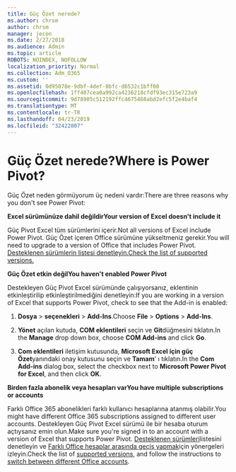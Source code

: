 ```yaml
---
title: Güç Özet nerede?
ms.author: chrsm
author: chrsm
manager: jecon
ms.date: 2/27/2018
ms.audience: Admin
ms.topic: article
ROBOTS: NOINDEX, NOFOLLOW
localization_priority: Normal
ms.collection: Adm_O365
ms.custom: ''
ms.assetid: 0d95078e-9dbf-4def-8bfc-d6532c1bff00
ms.openlocfilehash: 1ff407cea0a992ca4236218cfdf93ec315e723a9
ms.sourcegitcommit: 9d78905c512192ffc4675468abd2efc5f2e4baf4
ms.translationtype: MT
ms.contentlocale: tr-TR
ms.lasthandoff: 04/23/2019
ms.locfileid: "32422807"
---
```

# <a name="where-is-power-pivot"></a><span data-ttu-id="5872d-102">Güç Özet nerede?</span><span class="sxs-lookup"><span data-stu-id="5872d-102">Where is Power Pivot?</span></span>

<span data-ttu-id="5872d-103">Güç Özet neden görmüyorum üç nedeni vardır:</span><span class="sxs-lookup"><span data-stu-id="5872d-103">There are three reasons why you don't see Power Pivot:</span></span>
  
 <span data-ttu-id="5872d-104">**Excel sürümünüze dahil değildir**</span><span class="sxs-lookup"><span data-stu-id="5872d-104">**Your version of Excel doesn't include it**</span></span>
  
<span data-ttu-id="5872d-105">Güç Pivot Excel tüm sürümlerini içerir.</span><span class="sxs-lookup"><span data-stu-id="5872d-105">Not all versions of Excel include Power Pivot.</span></span> <span data-ttu-id="5872d-106">Güç Özet içeren Office sürümüne yükseltmeniz gerekir.</span><span class="sxs-lookup"><span data-stu-id="5872d-106">You will need to upgrade to a version of Office that includes Power Pivot.</span></span> [<span data-ttu-id="5872d-107">Desteklenen sürümlerin listesi denetleyin.</span><span class="sxs-lookup"><span data-stu-id="5872d-107">Check the list of supported versions.</span></span>](https://support.office.com/article/aa64e217-4b6e-410b-8337-20b87e1c2a4b.aspx)
  
 <span data-ttu-id="5872d-108">**Güç Özet etkin değil**</span><span class="sxs-lookup"><span data-stu-id="5872d-108">**You haven't enabled Power Pivot**</span></span>
  
<span data-ttu-id="5872d-109">Destekleyen Güç Pivot Excel sürümünde çalışıyorsanız, eklentinin etkinleştirilip etkinleştirilmediğini denetleyin:</span><span class="sxs-lookup"><span data-stu-id="5872d-109">If you are working in a version of Excel that supports Power Pivot, check to see that the Add-in is enabled:</span></span>
  
1. <span data-ttu-id="5872d-110">**Dosya** \> **seçenekleri** \> **Add-Ins**.</span><span class="sxs-lookup"><span data-stu-id="5872d-110">Choose **File** \> **Options** \> **Add-Ins**.</span></span>
    
2. <span data-ttu-id="5872d-111">**Yönet** açılan kutuda, **COM eklentileri** seçin ve **Git**düğmesini tıklatın.</span><span class="sxs-lookup"><span data-stu-id="5872d-111">In the **Manage** drop down box, choose **COM Add-ins** and click **Go**.</span></span>
    
3. <span data-ttu-id="5872d-112">**Com eklentileri** iletişim kutusunda, **Microsoft Excel için güç Özet**yanındaki onay kutusunu seçin ve **Tamam**' ı tıklatın.</span><span class="sxs-lookup"><span data-stu-id="5872d-112">In the **Com Add-ins** dialog box, select the checkbox next to **Microsoft Power Pivot for Excel**, and then click **OK**.</span></span> 
    
 <span data-ttu-id="5872d-113">**Birden fazla abonelik veya hesapları var**</span><span class="sxs-lookup"><span data-stu-id="5872d-113">**You have multiple subscriptions or accounts**</span></span>
  
<span data-ttu-id="5872d-114">Farklı Office 365 abonelikleri farklı kullanıcı hesaplarına atanmış olabilir.</span><span class="sxs-lookup"><span data-stu-id="5872d-114">You might have different Office 365 subscriptions assigned to different user accounts.</span></span> <span data-ttu-id="5872d-115">Destekleyen Güç Pivot Excel sürümü ile bir hesaba oturum açtıysanız emin olun.</span><span class="sxs-lookup"><span data-stu-id="5872d-115">Make sure you're signed in to an account with a version of Excel that supports Power Pivot.</span></span> <span data-ttu-id="5872d-116">[Desteklenen sürümleri](https://support.office.com/article/aa64e217-4b6e-410b-8337-20b87e1c2a4b.aspx)listesini denetleyin ve [Farklı Office hesaplar arasında geçiş yapmak](https://support.office.com/article/b9582171-fd1f-4284-9846-bdd72bb28426.aspx#BKMK_WebSwitchAccounts)için yönergeleri izleyin.</span><span class="sxs-lookup"><span data-stu-id="5872d-116">Check the list of [supported versions](https://support.office.com/article/aa64e217-4b6e-410b-8337-20b87e1c2a4b.aspx), and follow the instructions to [switch between different Office accounts](https://support.office.com/article/b9582171-fd1f-4284-9846-bdd72bb28426.aspx#BKMK_WebSwitchAccounts).</span></span>
  

